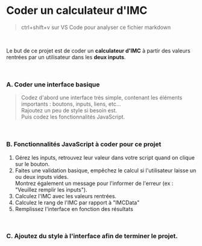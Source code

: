 # Coder un calculateur d'IMC

> ctrl+shift+v sur VS Code pour analyser ce fichier markdown

<br>

Le but de ce projet est de coder un **calculateur d'IMC** à partir des valeurs rentrées par un utilisateur dans les **deux inputs**.

<br>

### A. Coder une interface basique
> Codez d'abord une interface très simple, contenant les éléments importants : boutons, inputs, liens, etc... <br>
> Rajoutez un peu de style si besoin est. 
> <br>
> Puis codez les fonctionnalités JavaScript.
> 
<br>

### B. Fonctionnalités JavaScript à coder pour ce projet

1. Gérez les inputs, retrouvez leur valeur dans votre script quand on clique sur le bouton.
2. Faites une validation basique, empêchez le calcul si l'utilisateur laisse un ou deux inputs vides. <br>
Montrez également un message pour l'informer de l'erreur (ex : "Veuillez remplir les inputs").
1. Calculez l'IMC avec les valeurs rentrées.
2. Calculez le rang de l'IMC par rapport à "IMCData"
3. Remplissez l'interface en fonction des résultats
   
<br>

### C. Ajoutez du style à l'interface afin de terminer le projet.
